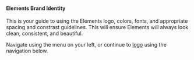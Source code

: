 #### Elements Brand Identity

This is your guide to using the Elements logo, colors, fonts, and appropriate spacing and constrast guidelines. This will ensure Elements will always look clean, consistent, and beautiful.

Navigate using the menu on your left, or continue to [logo](logo) using the navigation below.
